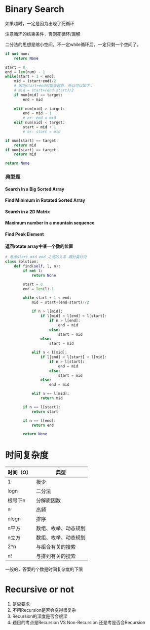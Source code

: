 # Binary Search

如果超时，一定是因为出现了死循环

注意循环的结束条件，否则死循环/漏解

二分法的思想是缩小空间，不一定while循环后，一定只剩一个空间了。
 

```py
if not num:
    return None

start = 0
end = len(num) - 1
while(start + 1 < end):
    mid = (start+end)/2
    # 因为start+end可能会越界，所以可以如下：
    # mid = start+(end-start)/2
    if num[mid] == target:
        end = mid
    
    elif num[mid] > target:
        end = mid - 1
        # or: end = mid
    elif num[mid] < target:
        start = mid + 1
        # or: start = mid

if num[start] == target:
    return mid
if num[start] == target:
    return mid

return None
```
### 典型题
#### Search In a Big Sorted Array
#### Find Minimum in Rotated Sorted Array
#### Search in a 2D Matrix
#### Maximum number in a mountain sequence
#### Find Peak Element
#### 返回rotate array中某一个数的位置

```py
# 考虑start mid end 之间的关系 再分类讨论
class Solution:
    def find(self, l, n):
        if not l:
            return None

        start = 0
        end = len(l)-1

        while start + 1 < end:
            mid = start+(end-start)//2

            if n > l[mid]:
                if l[mid] < l[end] < l[start]:
                    if n > l[end]:
                        end = mid
                    else:
                        start = mid
                else:
                    start = mid

            elif n < l[mid]:
                if l[end] < l[start] < l[mid]:
                    if n > l[start]:
                        end = mid
                    else:
                        start = mid
                else:
                    end = mid

            elif n == l[mid]:
                return mid

        if n == l[start]:
            return start

        if n == l[end]:
            return end

        return None
```

# 时间复杂度

| 时间（O） | 典型 |
|---|---|
| 1 | 极少 |
| logn | 二分法 |
| 根号下n | 分解质因数 |
| n | 高频 |
| nlogn | 排序 |
| n平方 | 数组、枚举、动态规划 |
| n立方 | 数组、枚举、动态规划 |
| 2^n | 与组合有关的搜索|
| n! | 与排列有关的搜索 |

一般的，答案的个数是时间复杂度的下限

# Recursive or not
1. 是否要求
2. 不用Recursion是否会变得很复杂
3. Recursion的深度是否会很深
4. 题目的考点是Recursion VS Non-Recursion 还是考是否会Recursion

